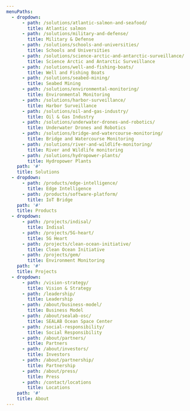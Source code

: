 ```yaml
---
menuPaths:
  - dropdown:
      - path: /solutions/atlantic-salmon-and-seafood/
        title: Atlantic salmon
      - path: /solutions/military-and-defense/
        title: Military & Defense
      - path: /solutions/schools-and-universities/
        title: Schools and Universities
      - path: /solutions/science-arctic-and-antarctic-surveillance/
        title: Science Arctic and Antarctic Surveillance
      - path: /solutions/well-and-fishing-boats/
        title: Well and Fishing Boats
      - path: /solutions/seabed-mining/
        title: Seabed Mining
      - path: /solutions/environmental-monitoring/
        title: Environmental Monitoring
      - path: /solutions/harbor-surveillance/
        title: Harbor Surveillance
      - path: /solutions/oil-and-gas-industry/
        title: Oil & Gas Industry
      - path: /solutions/underwater-drones-and-robotics/
        title: Underwater Drones and Robotics
      - path: /solutions/bridge-and-watercourse-monitoring/
        title: Bridge and Watercourse Monitoring
      - path: /solutions/river-and-wildlife-monitoring/
        title: River and Wildlife monitoring
      - path: /solutions/hydropower-plants/
        title: Hydropower Plants
    path: '#'
    title: Solutions
  - dropdown:
      - path: /products/edge-intelligence/
        title: Edge Intelligence
      - path: /products/software-platform/
        title: IoT Bridge
    path: '#'
    title: Products
  - dropdown:
      - path: /projects/indisal/
        title: Indisal
      - path: /projects/5G-heart/
        title: 5G Heart
      - path: /projects/clean-ocean-initiative/
        title: Clean Ocean Initiative
      - path: /projects/gem/
        title: Environment Monitoring
    path: '#'
    title: Projects
  - dropdown:
      - path: /vision-strategy/
        title: Vision & Strategy
      - path: /leadership/
        title: Leadership
      - path: /about/business-model/
        title: Business Model
      - path: /about/sealab-osc/
        title: SEALAB Ocean Space Center
      - path: /social-responsibility/
        title: Social Responsibility
      - path: /about/partners/
        title: Partners
      - path: /about/investors/
        title: Investors
      - path: /about/partnership/
        title: Partnership
      - path: /about/press/
        title: Press
      - path: /contact/locations
        title: Locations
    path: '#'
    title: About
---
```


